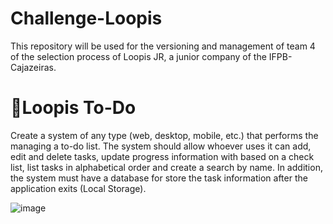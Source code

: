 # Challenge-Loopis
This repository will be used for the versioning and management of team 4 of the selection process of Loopis JR, a junior company of the IFPB-Cajazeiras.
# 📌Loopis To-Do
Create a system of any type (web, desktop, mobile, etc.) that performs the
managing a to-do list. The system should allow whoever uses it
can add, edit and delete tasks, update progress information with
based on a check list, list tasks in alphabetical order and create a
search by name. In addition, the system must have a database for
store the task information after the application exits (Local Storage).

![image](https://user-images.githubusercontent.com/44758448/141697813-c814efc7-9f30-46a1-89b7-8da42b264893.png)
